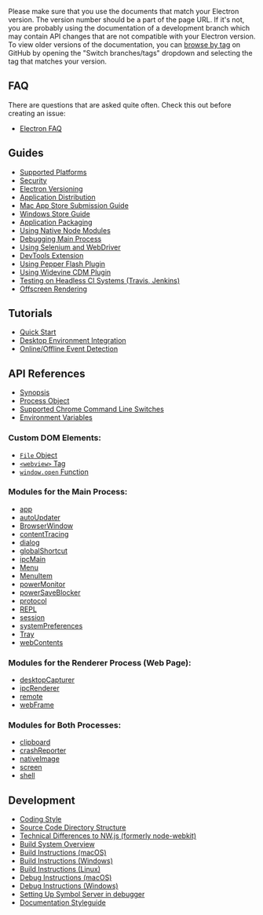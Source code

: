 Please make sure that you use the documents that match your Electron version.
The version number should be a part of the page URL. If it's not, you are
probably using the documentation of a development branch which may contain API
changes that are not compatible with your Electron version. To view older
versions of the documentation, you can
[browse by tag](https://github.com/electron/electron/tree/v1.4.0)
on GitHub by opening the "Switch branches/tags" dropdown and selecting the tag
that matches your version.

## FAQ

There are questions that are asked quite often. Check this out before creating
an issue:

* [Electron FAQ](faq.md)

## Guides

* [Supported Platforms](tutorial/supported-platforms.md)
* [Security](tutorial/security.md)
* [Electron Versioning](tutorial/electron-versioning.md)
* [Application Distribution](tutorial/application-distribution.md)
* [Mac App Store Submission Guide](tutorial/mac-app-store-submission-guide.md)
* [Windows Store Guide](tutorial/windows-store-guide.md)
* [Application Packaging](tutorial/application-packaging.md)
* [Using Native Node Modules](tutorial/using-native-node-modules.md)
* [Debugging Main Process](tutorial/debugging-main-process.md)
* [Using Selenium and WebDriver](tutorial/using-selenium-and-webdriver.md)
* [DevTools Extension](tutorial/devtools-extension.md)
* [Using Pepper Flash Plugin](tutorial/using-pepper-flash-plugin.md)
* [Using Widevine CDM Plugin](tutorial/using-widevine-cdm-plugin.md)
* [Testing on Headless CI Systems (Travis, Jenkins)](tutorial/testing-on-headless-ci.md)
* [Offscreen Rendering](tutorial/offscreen-rendering.md)

## Tutorials

* [Quick Start](tutorial/quick-start.md)
* [Desktop Environment Integration](tutorial/desktop-environment-integration.md)
* [Online/Offline Event Detection](tutorial/online-offline-events.md)

## API References

* [Synopsis](api/synopsis.md)
* [Process Object](api/process.md)
* [Supported Chrome Command Line Switches](api/chrome-command-line-switches.md)
* [Environment Variables](api/environment-variables.md)

### Custom DOM Elements:

* [`File` Object](api/file-object.md)
* [`<webview>` Tag](api/web-view-tag.md)
* [`window.open` Function](api/window-open.md)

### Modules for the Main Process:

* [app](api/app.md)
* [autoUpdater](api/auto-updater.md)
* [BrowserWindow](api/browser-window.md)
* [contentTracing](api/content-tracing.md)
* [dialog](api/dialog.md)
* [globalShortcut](api/global-shortcut.md)
* [ipcMain](api/ipc-main.md)
* [Menu](api/menu.md)
* [MenuItem](api/menu-item.md)
* [powerMonitor](api/power-monitor.md)
* [powerSaveBlocker](api/power-save-blocker.md)
* [protocol](api/protocol.md)
* [REPL](api/repl.md)
* [session](api/session.md)
* [systemPreferences](api/system-preferences.md)
* [Tray](api/tray.md)
* [webContents](api/web-contents.md)

### Modules for the Renderer Process (Web Page):

* [desktopCapturer](api/desktop-capturer.md)
* [ipcRenderer](api/ipc-renderer.md)
* [remote](api/remote.md)
* [webFrame](api/web-frame.md)

### Modules for Both Processes:

* [clipboard](api/clipboard.md)
* [crashReporter](api/crash-reporter.md)
* [nativeImage](api/native-image.md)
* [screen](api/screen.md)
* [shell](api/shell.md)

## Development

* [Coding Style](development/coding-style.md)
* [Source Code Directory Structure](development/source-code-directory-structure.md)
* [Technical Differences to NW.js (formerly node-webkit)](development/atom-shell-vs-node-webkit.md)
* [Build System Overview](development/build-system-overview.md)
* [Build Instructions (macOS)](development/build-instructions-osx.md)
* [Build Instructions (Windows)](development/build-instructions-windows.md)
* [Build Instructions (Linux)](development/build-instructions-linux.md)
* [Debug Instructions (macOS)](development/debug-instructions-macos.md)
* [Debug Instructions (Windows)](development/debug-instructions-windows.md)
* [Setting Up Symbol Server in debugger](development/setting-up-symbol-server.md)
* [Documentation Styleguide](development/styleguide.md)
